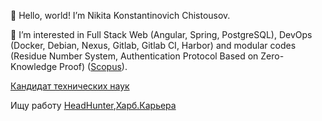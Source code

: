 👋 Hello, world! I’m Nikita Konstantinovich Chistousov.

👀 I’m interested in Full Stack Web (Angular, Spring, PostgreSQL), DevOps (Docker, Debian, Nexus, Gitlab, Gitlab CI, Harbor) and modular codes (Residue Number System, Authentication Protocol Based on Zero-Knowledge Proof) ([Scopus](https://www.scopus.com/authid/detail.uri?authorId=57210988662)).

[Кандидат технических наук](https://vak.minobrnauki.gov.ru/dip/100070734)

Ищу работу [HeadHunter](https://stavropol.hh.ru/applicant/resumes/view?resume=1c4a005bff0bd563f50039ed1f64786f725077),[Харб.Карьера](https://career.habr.com/nikitoz138)

